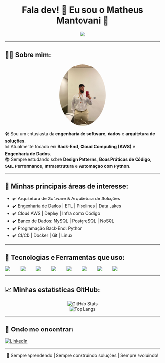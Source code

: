 
<h1 align="center">Fala dev! 👋 Eu sou o Matheus Mantovani 🚀</h1>

<p align="center">
  <img src="https://media.giphy.com/media/qgQUggAC3Pfv687qPC/giphy.gif" width="250px">
</p>

---

## 👨‍💻 Sobre mim:

<div align="center">
  <img src="./assets/minha-foto.jpg" width="150px" style="border-radius: 50%;">
</div>

🛠️ Sou um entusiasta da **engenharia de software**, **dados** e **arquitetura de soluções**.  
📊 Atualmente focado em **Back-End**, **Cloud Computing (AWS)** e **Engenharia de Dados**.  
📚 Sempre estudando sobre **Design Patterns**, **Boas Práticas de Código**, **SQL Performance**, **Infraestrutura** e **Automação com Python**.

---

## 🌱 Minhas principais áreas de interesse:

- ✔️ Arquitetura de Software & Arquitetura de Soluções
- ✔️ Engenharia de Dados | ETL | Pipelines | Data Lakes
- ✔️ Cloud AWS | Deploy | Infra como Código
- ✔️ Banco de Dados: MySQL | PostgreSQL | NoSQL
- ✔️ Programação Back-End: Python
- ✔️ CI/CD | Docker | Git | Linux

---

## 🚀 Tecnologias e Ferramentas que uso:

<div style="display: flex; gap: 10px; flex-wrap: wrap;">
  <img src="https://cdn.jsdelivr.net/gh/devicons/devicon/icons/python/python-original.svg" width="40px" />
  <img src="https://cdn.jsdelivr.net/gh/devicons/devicon/icons/mysql/mysql-original.svg" width="40px" />
  <img src="https://cdn.jsdelivr.net/gh/devicons/devicon/icons/postgresql/postgresql-original.svg" width="40px" />
  <img src="https://cdn.jsdelivr.net/gh/devicons/devicon/icons/aws/aws-original.svg" width="40px" />
  <img src="https://cdn.jsdelivr.net/gh/devicons/devicon/icons/docker/docker-original.svg" width="40px" />
  <img src="https://cdn.jsdelivr.net/gh/devicons/devicon/icons/git/git-original.svg" width="40px" />
  <img src="https://cdn.jsdelivr.net/gh/devicons/devicon/icons/linux/linux-original.svg" width="40px" />
  <img src="https://cdn.jsdelivr.net/gh/devicons/devicon/icons/github/github-original.svg" width="40px" />
</div>

---

## 📈 Minhas estatísticas GitHub:

<div align="center">

![GitHub Stats](https://github-readme-stats.vercel.app/api?username=Manntto&show_icons=true&theme=github_dark)
<br>
![Top Langs](https://github-readme-stats.vercel.app/api/top-langs/?username=Manntto&layout=compact&theme=github_dark)

</div>

---

## 📲 Onde me encontrar:

[![LinkedIn](https://img.shields.io/badge/-LinkedIn-0A66C2?style=flat-square&logo=linkedin&logoColor=white)](https://www.linkedin.com/in/matheus-mantovani-86b419218/)

---

<p align="center">🚀 Sempre aprendendo | Sempre construindo soluções | Sempre evoluindo!</p>
